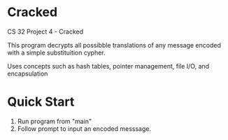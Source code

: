 # Cracked
CS 32 Project 4 - Cracked

This program decrypts all possibble translations of any message encoded with a simple substituition cypher.

Uses concepts such as hash tables, pointer management, file I/O, and encapsulation

# Quick Start
1) Run program from "main"
2) Follow prompt to input an encoded messsage.

